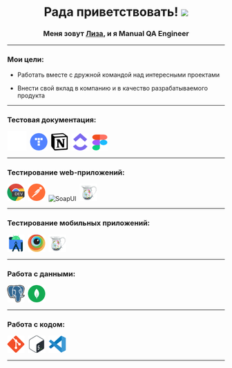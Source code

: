 <div id="header" align="center">
  <h1>
    Рада приветствовать! <img src="https://media.giphy.com/media/hvRJCLFzcasrR4ia7z/giphy.gif" width="30px"/></h1><h3>Меня зовут <a href="https://github.com/eelizabeeth" target="_blank">Лиза</a>, и я Manual QA Engineer</h3>
</div>

---

### Мои цели:

- Работать вместе с дружной командой над интересными проектами

- Внести свой вклад в компанию и в качество разрабатываемого продукта

---

### Тестовая документация:

  <div>
    <img src="icon/qase.svg" title="Qase.io" alt="Qase.io" width="45" height="45"/>&nbsp
    <img src="icon/Yandex.Tracker.png" title="Yandex.tracker" alt="Yandex.tracker" width="40" height="40"/>&nbsp
    <img src="icon/notion.svg" title="Notion" alt="Notion" width="40" height="40"/>&nbsp
     <img src="icon/clickup.svg" title="Clickup" alt="Clickup" width="40" height="40"/>&nbsp
    <img src="icon/Figma.svg" title="Figma" alt="Figma" width="35" height="37"/>&nbsp
  </div>

---

### Тестирование web-приложений:

  <div>
    <img src="icon/devtools.png" title="Devtools" alt="Devtools" width="40" height="40"/>&nbsp
    <img src="icon/postman.svg" title="Postman" alt="Postman" width="40" height="40"/>&nbsp
    <img src="https://static0.smartbear.co/smartbearbrand/media/images/home/soapui-icon.svg" title="SoapUI" alt="SoapUI" width="40" height="40"/>&nbsp
    <img src="icon/charles.png" title="Charles Proxy" alt="Charles Proxy" width="40" height="40"/>&nbsp

  </div>

---

### Тестирование мобильных приложений:

  <div>
    <img src="icon/androidstudio.svg" title="Android studio" alt="Android studio" width="40" height="40"/>&nbsp
    <img src="icon/browserstack.png" title="Browserstack" alt="Browserstack" width="40" height="40"/>&nbsp
    <img src="icon/charles.png" title="Charles Proxy" alt="Charles Proxy" width="40" height="40"/>&nbsp
  </div>

---

### Работа с данными:

  <div>
    <img src="icon/Postgresql.png" title="Postgresql" alt="Postgresql" width="40" height="40"/>&nbsp
    <img src="icon/mongodb.svg" title="MongoDB" alt="MongoDB" width="40" height="40"/>&nbsp

  </div>

---

### Работа с кодом:

  <div>
    <img src="icon/git.svg" title="Git" alt="Git" width="40" height="40"/>&nbsp
    <img src="icon/Bash.png" title="Bash" alt="Bash" width="40" height="40"/>&nbsp
    <img src="icon/vscode.svg" title="VSCode" alt="VSCode" width="40" height="40"/>&nbsp
  </div>

---
